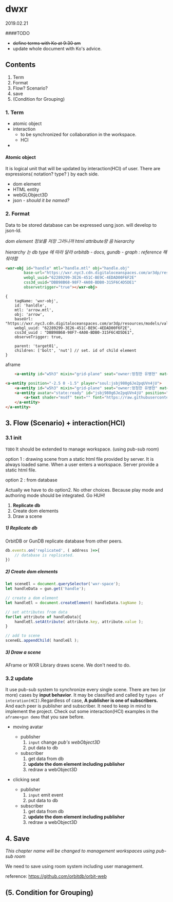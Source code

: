 # dwxr
2019.02.21

####TODO
- ~~define terms with Ko at 9:30 am~~
- update whole document with Ko's advice. 

## Contents
1. Term
2. Format
3. Flow?  Scenario?
4. save
5. (Condition for Grouping)   

### 1. Term

- atomic object
- interaction
    + to be synchronized for collaboration in the workspace.
    + HCI
- 

#### Atomic object

 It is logical unit that will be updated by interaction(HCI) of user. There are expressions( notation? type? ) by each side.  
- dom element
- HTML entity
- webGLObject3D
- json - _should it be named?_



### 2. Format
Data to be stored database can be expressed usng json. will develop to json-ld.

_dom element 정보를 저장_
_그러니까 html attribute랑 음 hierarchy_

_hierarchy 는 db type 에 따라 달라 orbitdb - docs,  gundb - graph : reference 해줘야함_

```html
<wxr-obj id="handle" mtl="handle.mtl" obj="handle.obj" 
        base-url="https://wxr.nyc3.cdn.digitaloceanspaces.com/ar3dp/resources/models/valve_3d" 
        webgl_uuid="62289299-3E26-451C-BE9C-4EDAD00F6F2E" 
        css3d_uuid="DBB98B68-98F7-4A08-BDB0-315F6C4D5DE1" 
        observetrigger="true"></wxr-obj>

```

```json5
{
    tagName: 'wxr-obj',
    id: 'hanldle',
    mtl: 'arrow.mtl',
    obj: 'arrow',
    baseUrl: "https://wxr.nyc3.cdn.digitaloceanspaces.com/ar3dp/resources/models/valve_3d",
    webgl_uuid: "62289299-3E26-451C-BE9C-4EDAD00F6F2E",
    css3d_uuid : "DBB98B68-98F7-4A08-BDB0-315F6C4D5DE1",
    observeTrigger: true,

    parent: 'target01',
    children: ['bolt', 'nut'] // set. id of child element
}
```

aframe
```html
    <a-entity id="w5h3" mixin="grid-plane" seat="owner:멍청한 유병현" material="color:#ff5a30"></a-entity>

```



```html
<a-entity position="-2.5 0 -1.5" player="soul:jsbj980g6Je2pqUVn4jU">
    <a-entity id="w5h3" mixin="grid-plane" seat="owner:멍청한 유병현" material="color:#ff5a30"></a-entity>
    <a-entity avatar="state:ready" id="jsbj980g6Je2pqUVn4jU" position="0 0.5 0" mixin="avatar" transform-controller="enabled:true;type:avatar">
        <a-text shader="msdf" text="" font="https://raw.githubusercontent.com/myso-kr/aframe-fonts-korean/master/fonts/ofl/nanumgothic/NanumGothic-Bold.json" color="#000000" align="center" rotation="0 -90 0" position="0 0.5 0" scale="0.7 0.7 0.7" value="멍청한 유병현"></a-text>
    </a-entity>
</a-entity>
```




## 3. Flow (Scenario) + interaction(HCI)

### 3.1 init
`TODO` It should be extended to manage workspace. (using pub-sub room)


option 1 : drawing scene from a static html file provided by server. It is always loaded same. 
When a user enters a workspace. Server provide a static html file. 

option 2 : from database

Actually we have to do option2. No other choices. Because play mode and authoring mode should be integrated. Go HUH! 

1. **Replicate db**
2. Create dom elements
3. Draw a scene

##### 1) Replicate db
OrbitDB or GunDB replicate database from other peers. 
```javascript
db.events.on('replicated', ( address )=>{
    // database is replicated.
})
```


##### 2) Create dom elements

```javascript
let sceneEl = document.querySelector('wxr-space');
let handleData = gun.get('handle');

// create a dom element
let handleEl = document.createElement( handleData.tagName );

// set attributes from data
for(let attribute of handleData){
    handleEl.setAttribute( attribute.key, attribute.value );
}

// add to scene
sceneEL.appendChild( handleEl );
```
##### 3) Draw a scene
AFrame or WXR Library draws scene. We don't need to do.

### 3.2 update
It use pub-sub system to synchronize every single scene. There are two (or more) cases by **input behavior**.  It may be classified and called by `types of interation(HCI)`.Regardless of case, **A publisher is one of subscribers.** And each peer is publisher and subscriber. It need to keep in mind to implement the project. Check out some interaction(HCI) examples in the `aframe+gun demo` that you saw before.

- moving avatar
    - publisher
        1. `input` change _pub's webObject3D_ 
        2. put data to db 
    - subscriber
        1. get data from db
        2. **update the dom element including publisher**
        3. redraw a webObject3D
    
- clicking seat
    - publisher
        1. `input` emit event
        2. put data to db
    - subscriber
        1. get data from db
        2. **update the dom element including publisher**
        3. redraw a webObject3D
        
## 4. Save

_This chapter name will be changed to management workspaces using pub-sub room_

We need to save using room system including user management.

reference: https://github.com/orbitdb/orbit-web


## (5. Condition for Grouping)    
